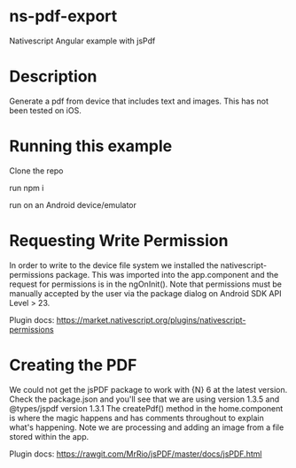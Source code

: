 # ns-pdf-export
Nativescript Angular example with jsPdf

# Description
Generate a pdf from device that includes text and images.
This has not been tested on iOS.

# Running this example
Clone the repo

run npm i

run on an Android device/emulator

# Requesting Write Permission
In order to write to the device file system we installed the nativescript-permissions package. This was imported into the app.component and the request for permissions is in the ngOnInit(). Note that permissions must be manually accepted by the user via the package dialog on Android SDK API Level > 23.

Plugin docs: https://market.nativescript.org/plugins/nativescript-permissions

# Creating the PDF
We could not get the jsPDF package to work with {N} 6 at the latest version. Check the package.json and you'll see that we are using version 1.3.5 and @types/jspdf version 1.3.1
The createPdf() method in the home.component is where the magic happens and has comments throughout to explain what's happening. Note we are processing and adding an image from a file stored within the app.

Plugin docs: https://rawgit.com/MrRio/jsPDF/master/docs/jsPDF.html
